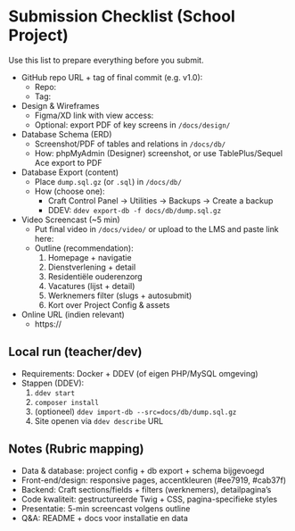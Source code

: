 # Submission Checklist (School Project)

Use this list to prepare everything before you submit.

- GitHub repo URL + tag of final commit (e.g. v1.0):
  - Repo: <paste>
  - Tag: <paste>
- Design & Wireframes
  - Figma/XD link with view access: <paste>
  - Optional: export PDF of key screens in `/docs/design/`
- Database Schema (ERD)
  - Screenshot/PDF of tables and relations in `/docs/db/`
  - How: phpMyAdmin (Designer) screenshot, or use TablePlus/Sequel Ace export to PDF
- Database Export (content)
  - Place `dump.sql.gz` (or `.sql`) in `/docs/db/`
  - How (choose one):
    - Craft Control Panel → Utilities → Backups → Create a backup
    - DDEV: `ddev export-db -f docs/db/dump.sql.gz`
- Video Screencast (~5 min)
  - Put final video in `/docs/video/` or upload to the LMS and paste link here: <paste>
  - Outline (recommendation):
    1) Homepage + navigatie
    2) Dienstverlening + detail
    3) Residentiële ouderenzorg
    4) Vacatures (lijst + detail)
    5) Werknemers filter (slugs + autosubmit)
    6) Kort over Project Config & assets
- Online URL (indien relevant)
  - https://<your-site>

## Local run (teacher/dev)
- Requirements: Docker + DDEV (of eigen PHP/MySQL omgeving)
- Stappen (DDEV):
  1) `ddev start`
  2) `composer install`
  3) (optioneel) `ddev import-db --src=docs/db/dump.sql.gz`
  4) Site openen via `ddev describe` URL

## Notes (Rubric mapping)
- Data & database: project config + db export + schema bijgevoegd
- Front-end/design: responsive pages, accentkleuren (#ee7919, #cab37f)
- Backend: Craft sections/fields + filters (werknemers), detailpagina’s
- Code kwaliteit: gestructureerde Twig + CSS, pagina-specifieke styles
- Presentatie: 5-min screencast volgens outline
- Q&A: README + docs voor installatie en data
